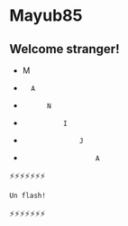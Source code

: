 # Mayub85
## Welcome stranger!

-   M
-       A
-           N
-               I
-                   J
-                       A


⚡⚡⚡⚡⚡⚡⚡
```sh
Un flash!
```
⚡⚡⚡⚡⚡⚡⚡
<!--
**Mayub85/Mayub85** is a ✨ _special_ ✨ repository because its `README.md` (this file) appears on your GitHub profile.

Here are some ideas to get you started:

- 🔭 I’m currently working on ...
- 🌱 I’m currently learning ...
- 👯 I’m looking to collaborate on ...
- 🤔 I’m looking for help with ...
- 💬 Ask me about ...
- 📫 How to reach me: ...
- 😄 Pronouns: ...
- ⚡ Fun fact: ...
-->
